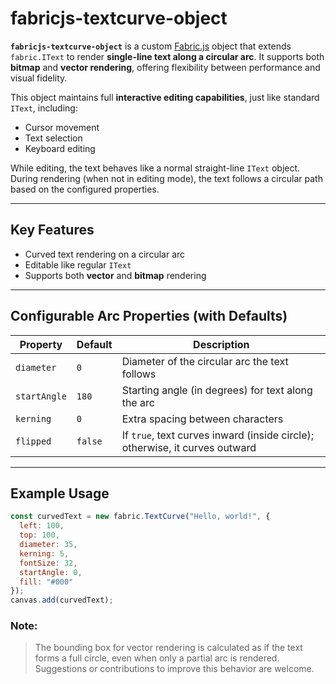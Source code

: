 # **fabricjs-textcurve-object**

**`fabricjs-textcurve-object`** is a custom [Fabric.js](http://fabricjs.com/) object that extends `fabric.IText` to render **single-line text along a circular arc**. It supports both **bitmap** and **vector rendering**, offering flexibility between performance and visual fidelity.

This object maintains full **interactive editing capabilities**, just like standard `IText`, including:

- Cursor movement  
- Text selection  
- Keyboard editing

While editing, the text behaves like a normal straight-line `IText` object. During rendering (when not in editing mode), the text follows a circular path based on the configured properties.

---

## Key Features

- Curved text rendering on a circular arc  
- Editable like regular `IText`  
- Supports both **vector** and **bitmap** rendering  

---

## Configurable Arc Properties (with Defaults)

| Property     | Default   | Description                                                                 |
|--------------|-----------|-----------------------------------------------------------------------------|
| `diameter`   | `0`       | Diameter of the circular arc the text follows                               |
| `startAngle` | `180`     | Starting angle (in degrees) for text along the arc                          |
| `kerning`    | `0`       | Extra spacing between characters                                            |
| `flipped`    | `false`   | If `true`, text curves inward (inside circle); otherwise, it curves outward |

---

## Example Usage

```js
const curvedText = new fabric.TextCurve("Hello, world!", {
  left: 100,
  top: 100,
  diameter: 35,
  kerning: 5,
  fontSize: 32,
  startAngle: 0,
  fill: "#000"
});
canvas.add(curvedText);
```

### Note:

> The bounding box for vector rendering is calculated as if the text forms a full circle, even when only a partial arc is rendered. Suggestions or contributions to improve this behavior are welcome.
